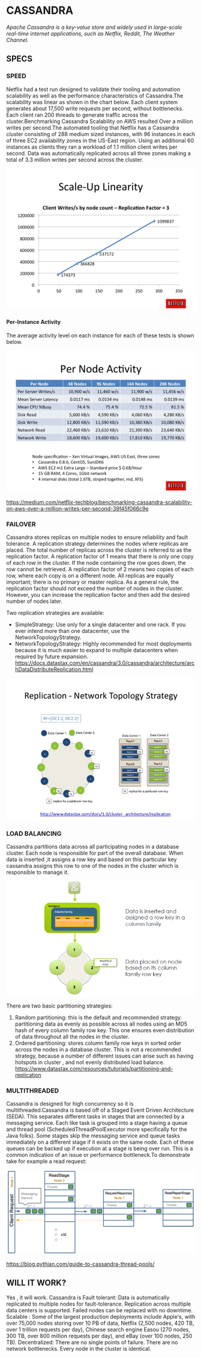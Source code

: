 # CASSANDRA

_Apache Cassandra is a key-value store and widely used in large-scale real-time internet applications, such as Netflix, Reddit, The Weather Channel._

## SPECS
### SPEED
Netflix had  a test run  designed to validate their tooling and automation scalability as well as the performance characteristics of Cassandra.The scalability was linear as shown in the chart below. Each client system generates about 17,500 write requests per second, without bottlenecks. Each client ran 200 threads to generate traffic across the cluster.Benchmarking Cassandra Scalability on AWS resulted Over a million writes per second.The automated tooling that Netflix has a Cassandra cluster consisting of 288 medium sized instances, with 96 instances in each of three EC2 availability zones in the US-East region. Using an additional 60 instances as clients they ran a workload of 1.1 million client writes per second. Data was automatically replicated across all three zones making a total of 3.3 million writes per second across the cluster.

![Cassandra Scalability](/figures/figure11.png?raw=true)

#### Per-Instance Activity
The  average activity level on each instance for each of these tests is shown below.

![Netflix Data](/figures/figure12.png?raw=true)

https://medium.com/netflix-techblog/benchmarking-cassandra-scalability-on-aws-over-a-million-writes-per-second-39f45f066c9e

### FAILOVER
Cassandra stores replicas on multiple nodes to ensure reliability and fault tolerance. A replication strategy determines the nodes where replicas are placed. The total number of replicas across the cluster is referred to as the replication factor. A replication factor of 1 means that there is only one copy of each row in the cluster. If the node containing the row goes down, the row cannot be retrieved. A replication factor of 2 means two copies of each row, where each copy is on a different node. All replicas are equally important; there is no primary or master replica. As a general rule, the replication factor should not exceed the number of nodes in the cluster. However, you can increase the replication factor and then add the desired number of nodes later.

Two replication strategies are available:

- SimpleStrategy: Use only for a single datacenter and one rack. If you ever intend more than one datacenter, use the NetworkTopologyStrategy.
- NetworkTopologyStrategy: Highly recommended for most deployments because it is much easier to expand to multiple datacenters when required by future expansion.
https://docs.datastax.com/en/cassandra/3.0/cassandra/architecture/archDataDistributeReplication.html

![Cassandra Replication](/figures/figure13.png?raw=true)

### LOAD BALANCING
Cassandra partitions data across all participating nodes in a database cluster. Each node is responsible for part of the overall database. When data is inserted ,it assigns a row key and based on this particular key cassandra assigns this row to one of the nodes in the cluster which is  responsible to manage it.

![Cassandra Partitioning](/figures/figure14.png?raw=true)

There are two basic partitioning strategies:
1. Random partitioning: this is the default and recommended strategy. partitioning data as evenly as possible across all nodes using an MD5 hash of every column family row key. This one ensures even distribution of data throughout all the nodes in the cluster.
1. Ordered partitioning: stores column family row keys in sorted order across the nodes in a database cluster. This is not  a recommended strategy, because a number of different issues can arise such as having hotspots in cluster , and not evenly distributed load balance.
https://www.datastax.com/resources/tutorials/partitioning-and-replication

### MULTITHREADED
Cassandra is designed for high concurrency so it is multithreaded.Cassandra is based off of a Staged Event Driven Architecture (SEDA).  This separates different tasks in stages that are connected by a messaging service.  Each like task is grouped into a stage having a queue and thread pool (ScheduledThreadPoolExecutor more specifically for the Java folks).  Some stages skip the messaging service and queue tasks immediately on a different stage if it exists on the same node.  Each of these queues can be backed up if execution at a stage is being over run.  This is a common indication of an issue or performance bottleneck.To demonstrate take for example a read request:

![Cassandra Process](/figures/figure15.png?raw=true)

https://blog.pythian.com/guide-to-cassandra-thread-pools/

## WILL IT WORK?
Yes , it will work.
Cassandra is  Fault tolerant: Data is automatically replicated to multiple nodes for fault-tolerance. Replication across multiple data centers is supported. Failed nodes can be replaced with no downtime.
Scalable : Some of the largest production deployments include Apple's, with over 75,000 nodes storing over 10 PB of data, Netflix (2,500 nodes, 420 TB, over 1 trillion requests per day), Chinese search engine Easou (270 nodes, 300 TB, over 800 million requests per day), and eBay (over 100 nodes, 250 TB).
Decentralized: There are no single points of failure. There are no network bottlenecks. Every node in the cluster is identical.
